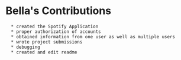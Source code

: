 # Bella's Contributions

      * created the Spotify Application 
      * proper authorization of accounts
      * obtained information from one user as well as multiple users
      * wrote project submissions
      * debugging
      * created and edit readme
      
